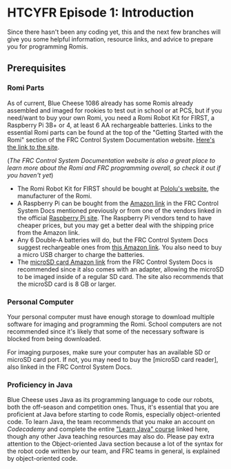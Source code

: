 # HTCYFR Episode 1: Introduction

Since there hasn't been any coding yet, this and the next few branches will give you some helpful information, resource links, and advice to prepare you for programming Romis.

## Prerequisites

### Romi Parts

As of current, Blue Cheese 1086 already has some Romis already assembled and imaged for rookies to test out in school or at PCS, but if you need/want to buy your own Romi, you need a Romi Robot Kit for FIRST, a Raspberry Pi 3B+ or 4, at least 6 AA rechargeable batteries. Links to the essential Romi parts can be found at the top of the "Getting Started with the Romi" section of the FRC Control System Documentation website. [Here's the link to the site](https://docs.wpilib.org/en/stable/docs/romi-robot/hardware.html).

(*The FRC Control System Documentation website is also a great place to learn more about the Romi and FRC programming overall, so check it out if you haven't yet*)

- The Romi Robot Kit for FIRST should be bought at [Pololu's website](https://www.pololu.com/product/4022), the manufacturer of the Romi.
- A Raspberry Pi can be bought from the [Amazon link](https://www.amazon.com/gp/product/B07BFH96M3/) in the FRC Control System Docs mentioned previously or from one of the vendors linked in the official [Raspberry Pi site](https://www.raspberrypi.com/products/raspberry-pi-3-model-b-plus/). The Raspberry Pi vendors tend to have cheaper prices, but you may get a better deal with the shipping price from the Amazon link.
- Any 6 Double-A batteries will do, but the FRC Control System Docs suggest rechargeable ones from [this Amazon link](https://www.amazon.com/gp/product/B07TW9T8JW/?th=1). You also need to buy a micro USB charger to charge the batteries.
- The [microSD card Amazon link](https://www.amazon.com/gp/product/B0779V61XB/) from the FRC Control System Docs is recommended since it also comes with an adapter, allowing the microSD to be imaged inside of a regular SD card. The site also recommends that the microSD card is 8 GB or larger.

### Personal Computer

Your personal computer must have enough storage to download multiple software for imaging and programming the Romi. School computers are not recommended since it's likely that some of the necessary software is blocked from being downloaded.

For imaging purposes, make sure your computer has an available SD or microSD card port. If not, you may need to buy the [microSD card reader], also linked in the FRC Control System Docs.

### Proficiency in Java

Blue Cheese uses Java as its programming language to code our robots, both the off-season and competition ones. Thus, it's essential that you are proficient at Java before starting to code Romis, especially object-oriented code. To learn Java, the team recommends that you make an account on *Codecademy* and complete the entire ["Learn Java" course](https://www.codecademy.com/learn/learn-java) linked here, though any other Java teaching resources may also do. Please pay extra attention to the Object-oriented Java section because a lot of the syntax for the robot code written by our team, and FRC teams in general, is explained by object-oriented code.
